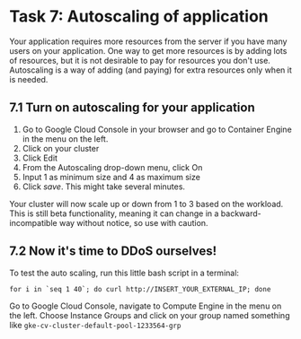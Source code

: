 # Task 7: Autoscaling of application

Your application requires more resources from the server if you have many users on your application. 
One way to get more resources is by adding lots of resources, but it is not desirable to pay for resources you don't use.
Autoscaling is a way of adding (and paying) for extra resources only when it is needed. 

## 7.1 Turn on autoscaling for your application
1. Go to Google Cloud Console in your browser and go to Container Engine in the menu on the left.
2. Click on your cluster
3. Click Edit
4. From the Autoscaling drop-down menu, click On
5. Input 1 as minimum size and 4 as maximum size
6. Click *save*. This might take several minutes.

Your cluster will now scale up or down from 1 to 3 based on the workload.
This is still beta functionality, meaning it can change in a backward-incompatible way without notice, so use with caution.

## 7.2 Now it's time to DDoS ourselves!

To test the auto scaling, run this little bash script in a terminal:

```
for i in `seq 1 40`; do curl http://INSERT_YOUR_EXTERNAL_IP; done
```

Go to Google Cloud Console, navigate to Compute Engine in the menu on the left.
Choose Instance Groups and click on your group named something like `gke-cv-cluster-default-pool-1233564-grp`
